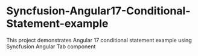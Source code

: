 # Syncfusion-Angular17-Conditional-Statement-example
This project demonstrates Angular 17 conditional statement example using Syncfusion Angular Tab component
